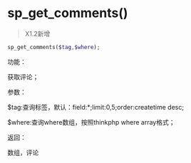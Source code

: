 # sp_get_comments()

> X1.2新增

```php
sp_get_comments($tag,$where);
```
功能：

获取评论；



参数：

$tag:查询标签，默认：field:*;limit:0,5;order:createtime desc;

$where:查询where数组，按照thinkphp where array格式；



返回：

数组，评论